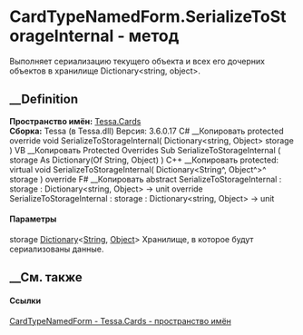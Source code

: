 # CardTypeNamedForm.SerializeToStorageInternal - метод
Выполняет сериализацию текущего объекта и всех его дочерних объектов в
хранилище Dictionary<string, object>.
## __Definition
 **Пространство имён:** [Tessa.Cards](N_Tessa_Cards.htm)  
 **Сборка:** Tessa (в Tessa.dll) Версия: 3.6.0.17
C# __Копировать
     protected override void SerializeToStorageInternal(
    	Dictionary<string, Object> storage
    )
VB __Копировать
     Protected Overrides Sub SerializeToStorageInternal ( 
    	storage As Dictionary(Of String, Object)
    )
C++ __Копировать
     protected:
    virtual void SerializeToStorageInternal(
    	Dictionary<String^, Object^>^ storage
    ) override
F# __Копировать
     abstract SerializeToStorageInternal : 
            storage : Dictionary<string, Object> -> unit 
    override SerializeToStorageInternal : 
            storage : Dictionary<string, Object> -> unit 
#### Параметры
storage
[Dictionary](https://learn.microsoft.com/dotnet/api/system.collections.generic.dictionary-2)<[String](https://learn.microsoft.com/dotnet/api/system.string),
[Object](https://learn.microsoft.com/dotnet/api/system.object)>
    Хранилище, в которое будут сериализованы данные.
##  __См. также
#### Ссылки
[CardTypeNamedForm - ](T_Tessa_Cards_CardTypeNamedForm.htm)
[Tessa.Cards - пространство имён](N_Tessa_Cards.htm)
